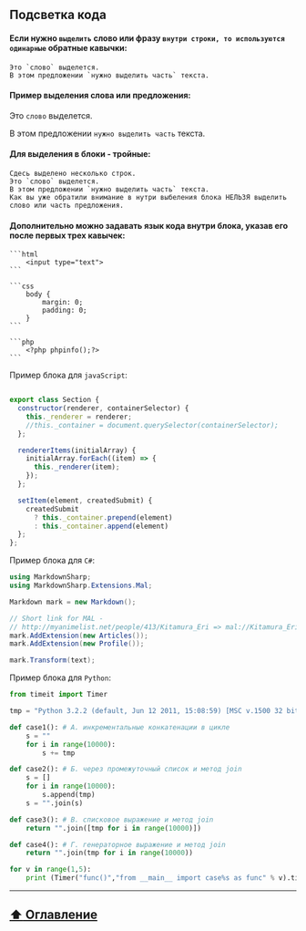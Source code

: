 ## Подсветка кода

#### Если нужно `выделить` слово или фразу `внутри строки, то используются одинарные` обратные кавычки:

```
Это `слово` выделется.
В этом предложении `нужно выделить часть` текста.
```
#### Пример выделения слова или предложения:

Это `слово` выделется.    
  
В этом предложении `нужно выделить часть` текста.

#### Для выделения в блоки - тройные:

```
Сдесь выделено несколько строк.
Это `слово` выделется.    
В этом предложении `нужно выделить часть` текста.
Как вы уже обратили внимание в нутри выбеления блока НЕЛЬЗЯ выделить слово или часть предложения.
```

#### Дополнительно можно задавать язык кода внутри блока, указав его после первых трех кавычек:

    ```html
        <input type="text">
    ```

    ```css
        body {
            margin: 0;
            padding: 0;
        }
    ```

    ```php
        <?php phpinfo();?>
    ```
Пример блока для `javaScript`:

```javaScript

export class Section {
  constructor(renderer, containerSelector) {
    this._renderer = renderer;
    //this._container = document.querySelector(containerSelector);
  };

  rendererItems(initialArray) {
    initialArray.forEach((item) => {
      this._renderer(item);
    });
  };

  setItem(element, createdSubmit) {
    createdSubmit
      ? this._container.prepend(element)
      : this._container.append(element)
  };
};

```

Пример блока для `C#`:

```C#
using MarkdownSharp;
using MarkdownSharp.Extensions.Mal;

Markdown mark = new Markdown();

// Short link for MAL - 
// http://myanimelist.net/people/413/Kitamura_Eri => mal://Kitamura_Eri
mark.AddExtension(new Articles()); 
mark.AddExtension(new Profile());

mark.Transform(text);
```

Пример блока для `Python`:

```Python
from timeit import Timer

tmp = "Python 3.2.2 (default, Jun 12 2011, 15:08:59) [MSC v.1500 32 bit (Intel)] on win32."

def case1(): # А. инкрементальные конкатенации в цикле
    s = ""
    for i in range(10000):
        s += tmp

def case2(): # Б. через промежуточный список и метод join
    s = []
    for i in range(10000):
        s.append(tmp)
    s = "".join(s)

def case3(): # В. списковое выражение и метод join
    return "".join([tmp for i in range(10000)])

def case4(): # Г. генераторное выражение и метод join
    return "".join(tmp for i in range(10000))

for v in range(1,5):
    print (Timer("func()","from __main__ import case%s as func" % v).timeit(200))
```
___

## [:arrow_up:  Оглавление](https://github.com/BaturinSS/manual-README.md/blob/main/README.md)
